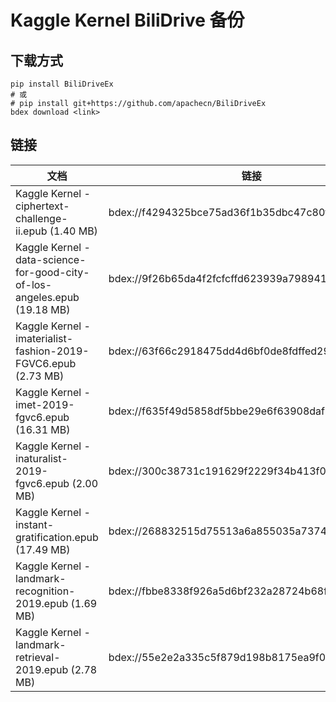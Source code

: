 <!---
title: Kaggle Kernel BiliDrive 备份
date: 2020-03-12 00:00:00
categories:
  - 计算机
tags:
  - Kaggle
--->

# Kaggle Kernel BiliDrive 备份

## 下载方式

```
pip install BiliDriveEx
# 或
# pip install git+https://github.com/apachecn/BiliDriveEx
bdex download <link>
```

## 链接

<!--more-->

| 文档 | 链接 |
| --- | --- |
| Kaggle Kernel - ciphertext-challenge-ii.epub (1.40 MB) | bdex://f4294325bce75ad36f1b35dbc47c80f55217cbb9 |
| Kaggle Kernel - data-science-for-good-city-of-los-angeles.epub (19.18 MB) | bdex://9f26b65da4f2fcfcffd623939a798941549280c2 |
| Kaggle Kernel - imaterialist-fashion-2019-FGVC6.epub (2.73 MB) | bdex://63f66c2918475dd4d6bf0de8fdffed29ffa198ae |
| Kaggle Kernel - imet-2019-fgvc6.epub (16.31 MB) | bdex://f635f49d5858df5bbe29e6f63908daf2ae3b9633 |
| Kaggle Kernel - inaturalist-2019-fgvc6.epub (2.00 MB) | bdex://300c38731c191629f2229f34b413f00a96ef122d |
| Kaggle Kernel - instant-gratification.epub (17.49 MB) | bdex://268832515d75513a6a855035a7374a0e5d3bd5c9 |
| Kaggle Kernel - landmark-recognition-2019.epub (1.69 MB) | bdex://fbbe8338f926a5d6bf232a28724b68f9be18e389 |
| Kaggle Kernel - landmark-retrieval-2019.epub (2.78 MB) | bdex://55e2e2a335c5f879d198b8175ea9f04f99b4c3ca |